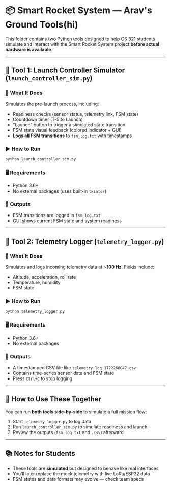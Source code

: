 
# 📦 Smart Rocket System — Arav's Ground Tools(hi)

This folder contains two Python tools designed to help CS 321 students simulate and interact with the Smart Rocket System project **before actual hardware is available**.

---

## 🚀 Tool 1: Launch Controller Simulator (`launch_controller_sim.py`)

### 🔧 What It Does
Simulates the pre-launch process, including:
- Readiness checks (sensor status, telemetry link, FSM state)
- Countdown timer (T-5 to Launch)
- “Launch” button to trigger a simulated state transition
- FSM state visual feedback (colored indicator + GUI)
- **Logs all FSM transitions** to `fsm_log.txt` with timestamps

### ▶️ How to Run
```bash
python launch_controller_sim.py
```

### 🖥️ Requirements
- Python 3.6+
- No external packages (uses built-in `tkinter`)

### 📄 Outputs
- FSM transitions are logged in `fsm_log.txt`
- GUI shows current FSM state and system readiness

---

## 📡 Tool 2: Telemetry Logger (`telemetry_logger.py`)

### 🔧 What It Does
Simulates and logs incoming telemetry data at **~100 Hz**. Fields include:
- Altitude, acceleration, roll rate
- Temperature, humidity
- FSM state

### ▶️ How to Run
```bash
python telemetry_logger.py
```

### 🖥️ Requirements
- Python 3.6+
- No external packages

### 📄 Outputs
- A timestamped CSV file like `telemetry_log_1722268047.csv`
- Contains time-series sensor data and FSM state
- Press `Ctrl+C` to stop logging

---

## 🧪 How to Use These Together
You can run **both tools side-by-side** to simulate a full mission flow:
1. Start `telemetry_logger.py` to log data
2. Run `launch_controller_sim.py` to simulate readiness and launch
3. Review the outputs (`fsm_log.txt` and `.csv`) afterward

---

## 📚 Notes for Students
- These tools are **simulated** but designed to behave like real interfaces
- You’ll later replace the mock telemetry with live LoRa/ESP32 data
- FSM states and data formats may evolve — check team specs
